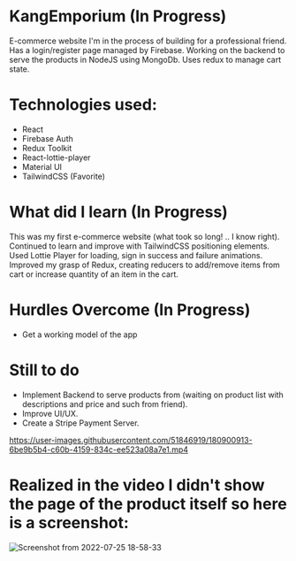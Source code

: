 # KangEmporium (In Progress)
  E-commerce website I'm in the process of building for a professional friend. Has a login/register page managed by Firebase.
  Working on the backend to serve the products in NodeJS using MongoDb.
  Uses redux to manage cart state. 

# Technologies used:
 * React
 * Firebase Auth 
 * Redux Toolkit
 * React-lottie-player
 * Material UI
 * TailwindCSS (Favorite)
 
# What did I learn (In Progress)
  This was my first e-commerce website (what took so long! .. I know right). Continued to learn and improve with TailwindCSS positioning elements.
  Used Lottie Player for loading, sign in success and failure animations. Improved my grasp of Redux, creating reducers to add/remove items from cart
  or increase quantity of an item in the cart.
  
# Hurdles Overcome (In Progress)
 * Get a working model of the app
 
# Still to do 
 * Implement Backend to serve products from (waiting on product list with descriptions and price and such from friend).
 * Improve UI/UX.
 * Create a Stripe Payment Server.


https://user-images.githubusercontent.com/51846919/180900913-6be9b5b4-c60b-4159-834c-ee523a08a7e1.mp4


# Realized in the video I didn't show the page of the product itself so here is a screenshot:
![Screenshot from 2022-07-25 18-58-33](https://user-images.githubusercontent.com/51846919/180906057-fa57a645-cfe7-415f-97f1-e0ba978bb725.png)


